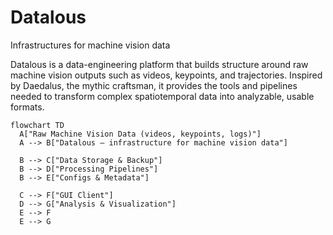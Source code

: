 # Datalous
Infrastructures for machine vision data


Datalous is a data-engineering platform that builds structure around raw machine vision outputs such as videos, keypoints, and trajectories. Inspired by Daedalus, the mythic craftsman, it provides the tools and pipelines needed to transform complex spatiotemporal data into analyzable, usable formats.

```mermaid
flowchart TD
  A["Raw Machine Vision Data (videos, keypoints, logs)"]
  A --> B["Datalous — infrastructure for machine vision data"]

  B --> C["Data Storage & Backup"]
  B --> D["Processing Pipelines"]
  B --> E["Configs & Metadata"]

  C --> F["GUI Client"]
  D --> G["Analysis & Visualization"]
  E --> F
  E --> G
